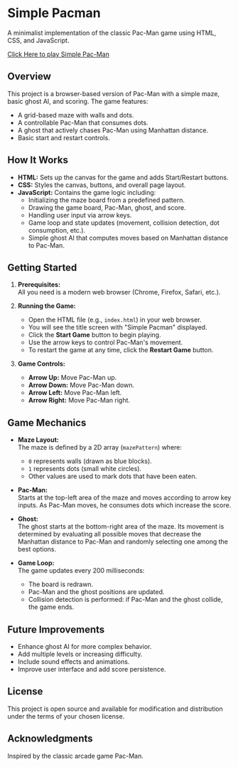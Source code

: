 # Simple Pacman

A minimalist implementation of the classic Pac-Man game using HTML, CSS, and JavaScript.

<a href="https://sean-mongey.github.io/SimplePacMan/" target="_blank">Click Here to play Simple Pac-Man</a>
## Overview

This project is a browser-based version of Pac-Man with a simple maze, basic ghost AI, and scoring. The game features:
- A grid-based maze with walls and dots.
- A controllable Pac-Man that consumes dots.
- A ghost that actively chases Pac-Man using Manhattan distance.
- Basic start and restart controls.

## How It Works

- **HTML:** Sets up the canvas for the game and adds Start/Restart buttons.
- **CSS:** Styles the canvas, buttons, and overall page layout.
- **JavaScript:** Contains the game logic including:
  - Initializing the maze board from a predefined pattern.
  - Drawing the game board, Pac-Man, ghost, and score.
  - Handling user input via arrow keys.
  - Game loop and state updates (movement, collision detection, dot consumption, etc.).
  - Simple ghost AI that computes moves based on Manhattan distance to Pac-Man.

## Getting Started

1. **Prerequisites:**  
   All you need is a modern web browser (Chrome, Firefox, Safari, etc.).

2. **Running the Game:**  
   - Open the HTML file (e.g., `index.html`) in your web browser.
   - You will see the title screen with "Simple Pacman" displayed.
   - Click the **Start Game** button to begin playing.
   - Use the arrow keys to control Pac-Man's movement.
   - To restart the game at any time, click the **Restart Game** button.

3. **Game Controls:**  
   - **Arrow Up:** Move Pac-Man up.
   - **Arrow Down:** Move Pac-Man down.
   - **Arrow Left:** Move Pac-Man left.
   - **Arrow Right:** Move Pac-Man right.

## Game Mechanics

- **Maze Layout:**  
  The maze is defined by a 2D array (`mazePattern`) where:
  - `0` represents walls (drawn as blue blocks).
  - `1` represents dots (small white circles).
  - Other values are used to mark dots that have been eaten.

- **Pac-Man:**  
  Starts at the top-left area of the maze and moves according to arrow key inputs. As Pac-Man moves, he consumes dots which increase the score.

- **Ghost:**  
  The ghost starts at the bottom-right area of the maze. Its movement is determined by evaluating all possible moves that decrease the Manhattan distance to Pac-Man and randomly selecting one among the best options.

- **Game Loop:**  
  The game updates every 200 milliseconds:
  - The board is redrawn.
  - Pac-Man and the ghost positions are updated.
  - Collision detection is performed: if Pac-Man and the ghost collide, the game ends.

## Future Improvements

- Enhance ghost AI for more complex behavior.
- Add multiple levels or increasing difficulty.
- Include sound effects and animations.
- Improve user interface and add score persistence.

## License

This project is open source and available for modification and distribution under the terms of your chosen license.

## Acknowledgments

Inspired by the classic arcade game Pac-Man.
